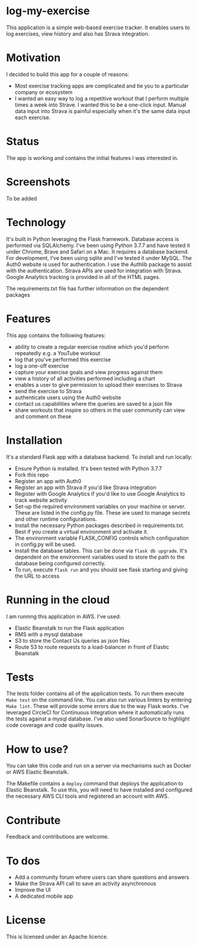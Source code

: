 # log-my-exercise
This application is a simple web-based exercise tracker. It enables users to log exercises, view history and also has Strava integration.

# Motivation
I decided to build this app for a couple of reasons:
* Most exercise tracking apps are complicated and tie you to a particular company or ecosystem
* I wanted an easy way to log a repetitive workout that I perform multiple times a week into Strave. I wanted this to be a one-click input. Manual data input into Strava is painful especially when it's the same data input each exercise.

# Status
The app is working and contains the initial features I was interested in.

# Screenshots
To be added

# Technology
It's built in Python leveraging the Flask framework. Database access is performed via SQLAlchemy.
I've been using Python 3.7.7 and have tested it under Chrome, Brave and Safari on a Mac.
It requires a database backend. For development, I've been using sqlite and I've tested it under MySQL.
The Auth0 website is used for authentication. I use the Authlib package to assist with the authentication.
Strava APIs are used for integration with Strava.
Google Analytics tracking is provided in all of the HTML pages.

The requirements.txt file has further information on the dependent packages

# Features
This app contains the following features:
* ability to create a regular exercise routine which you'd perform repeatedly e.g. a YouTube workout
* log that you've performed this exercise
* log a one-off exercise
* capture your exercise goals and view progress against them
* view a history of all activities performed including a chart
* enables a user to give permission to upload their exercises to Strava
* send the exercise to Strava
* authenticate users using the Auth0 website
* contact us capabilities where the queries are saved to a json file
* share workouts that inspire so others in the user community can view and comment on these

# Installation
It's a standard Flask app with a database backend. To install and run locally:
* Ensure Python is installed. It's been tested with Python 3.7.7
* Fork this repo
* Register an app with Auth0
* Register an app with Strava if you'd like Strava integration
* Register with Google Analytics if you'd like to use Google Analytics to track website activity
* Set-up the required environment variables on your machine or server. These are listed in the config.py file. These are used to manage secrets and other runtime configurations.
* Install the necessary Python packages described in requirements.txt. Best if you create a virtual environment and activate it.
* The environment variable FLASK_CONFIG controls which configuration in config.py will be used.
* Install the database tables. This can be done via `flask db upgrade`. It's dependent on the environment variables used to store the path to the database being configured correctly.
* To run, execute `flask run` and you should see flask starting and giving the URL to access

# Running in the cloud
I am running this application in AWS. I've used:
* Elastic Beanstalk to run the Flask application
* RMS with a mysql database
* S3 to store the Contact Us queries as json files
* Route 53 to route requests to a load-balancer in front of Elastic Beanstalk 

# Tests
The tests folder contains all of the application tests.
To run them execute `Make test` on the command line.
You can also run various linters by entering `Make lint`. These will provide some errors due to the way Flask works.
I've leveraged CircleCI for Continuous Integration where it automatically runs the tests against a mysql database.
I've also used SonarSource to highlight code coverage and code quality issues.

# How to use?
You can take this code and run on a server via mechanisms such as Docker or AWS Elastic Beanstalk. 

The Makefile contains a `deploy` command that deploys the application to Elastic Beanstalk. To use this, you will need to have installed and configured the necessary AWS CLI tools and registered an account with AWS.

# Contribute
Feedback and contributions are welcome. 

# To dos
* Add a community forum where users can share questions and answers
* Make the Strava API call to save an activity asynchronous
* Improve the UI
* A dedicated mobile app

# License
This is licensed under an Apache licence.

